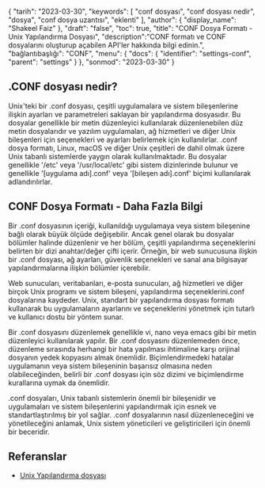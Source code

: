 {
"tarih": "2023-03-30",
  "keywords": [
"conf dosyası",
"conf dosyası nedir",
"dosya",
"conf dosya uzantısı",
"eklenti"
],
  "author": {
"display_name": "Shakeel Faiz"
},
"draft": "false",
"toc": true,
"title": "CONF Dosya Formatı - Unix Yapılandırma Dosyası",
  "description":"CONF formatı ve CONF dosyalarını oluşturup açabilen API'ler hakkında bilgi edinin.",
"bağlantıbaşlığı": "CONF",
  "menu": {
    "docs": {
      "identifier": "settings-conf",
      "parent": "settings"
}
},
"sonmod": "2023-03-30"
}

## .CONF dosyası nedir?

Unix'teki bir .conf dosyası, çeşitli uygulamalara ve sistem bileşenlerine ilişkin ayarları ve parametreleri saklayan bir yapılandırma dosyasıdır. Bu dosyalar genellikle bir metin düzenleyici kullanılarak düzenlenebilen düz metin dosyalarıdır ve yazılım uygulamaları, ağ hizmetleri ve diğer Unix bileşenleri için seçenekleri ve ayarları belirlemek için kullanılırlar. .conf dosya formatı, Linux, macOS ve diğer Unix çeşitleri de dahil olmak üzere Unix tabanlı sistemlerde yaygın olarak kullanılmaktadır. Bu dosyalar genellikle '/etc' veya '/usr/local/etc' gibi sistem dizinlerinde bulunur ve genellikle '[uygulama adı].conf' veya '[bileşen adı].conf' biçimi kullanılarak adlandırılırlar.

## CONF Dosya Formatı - Daha Fazla Bilgi

Bir .conf dosyasının içeriği, kullanıldığı uygulamaya veya sistem bileşenine bağlı olarak büyük ölçüde değişebilir. Ancak genel olarak bu dosyalar bölümler halinde düzenlenir ve her bölüm, çeşitli yapılandırma seçeneklerini belirten bir dizi anahtar/değer çifti içerir. Örneğin, bir web sunucusuna ilişkin bir .conf dosyası, ağ ayarları, güvenlik seçenekleri ve sanal ana bilgisayar yapılandırmalarına ilişkin bölümler içerebilir.

Web sunucuları, veritabanları, e-posta sunucuları, ağ hizmetleri ve diğer birçok Unix programı ve sistem bileşeni, yapılandırma seçeneklerini.conf dosyalarına kaydeder. Unix, standart bir yapılandırma dosyası formatı kullanarak bu uygulamaların ayarlarını ve seçeneklerini yönetmek için tutarlı ve kullanıcı dostu bir yöntem sunar.

Bir .conf dosyasını düzenlemek genellikle vi, nano veya emacs gibi bir metin düzenleyici kullanılarak yapılır. Bir .conf dosyasını düzenlemeden önce, düzenleme sırasında herhangi bir hata yapılması ihtimaline karşı orijinal dosyanın yedek kopyasını almak önemlidir. Biçimlendirmedeki hatalar uygulamanın veya sistem bileşeninin başarısız olmasına neden olabileceğinden, belirli bir .conf dosyası için söz dizimi ve biçimlendirme kurallarına uymak da önemlidir.

.conf dosyaları, Unix tabanlı sistemlerin önemli bir bileşenidir ve uygulamaları ve sistem bileşenlerini yapılandırmak için esnek ve standartlaştırılmış bir yol sağlar. .conf dosyalarının nasıl düzenleneceğini ve yönetileceğini anlamak, Unix sistem yöneticileri ve geliştiricileri için önemli bir beceridir.

## Referanslar
* [Unix Yapılandırma dosyası](https://en.wikipedia.org/wiki/Configuration_file)

